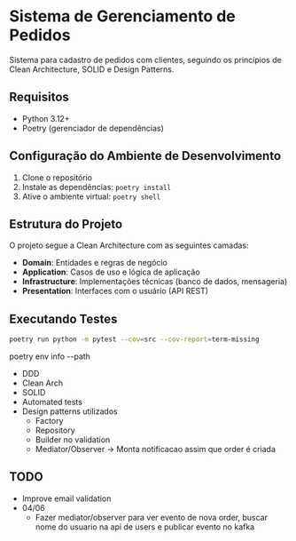 # Sistema de Gerenciamento de Pedidos

Sistema para cadastro de pedidos com clientes, seguindo os princípios de Clean Architecture, SOLID e Design Patterns.

## Requisitos

- Python 3.12+
- Poetry (gerenciador de dependências)

## Configuração do Ambiente de Desenvolvimento

1. Clone o repositório
2. Instale as dependências: `poetry install`
3. Ative o ambiente virtual: `poetry shell`

## Estrutura do Projeto

O projeto segue a Clean Architecture com as seguintes camadas:

- **Domain**: Entidades e regras de negócio
- **Application**: Casos de uso e lógica de aplicação
- **Infrastructure**: Implementações técnicas (banco de dados, mensageria)
- **Presentation**: Interfaces com o usuário (API REST)

## Executando Testes

```bash
poetry run python -m pytest --cov=src --cov-report=term-missing
```

poetry env info --path

- DDD
- Clean Arch
- SOLID
- Automated tests
- Design patterns utilizados
    - Factory
    - Repository
    - Builder no validation
    - Mediator/Observer -> Monta notificacao assim que order é criada

## TODO
- Improve email validation
- 04/06
    - Fazer mediator/observer para ver evento de nova order, buscar nome do usuario na api de users e publicar evento no kafka